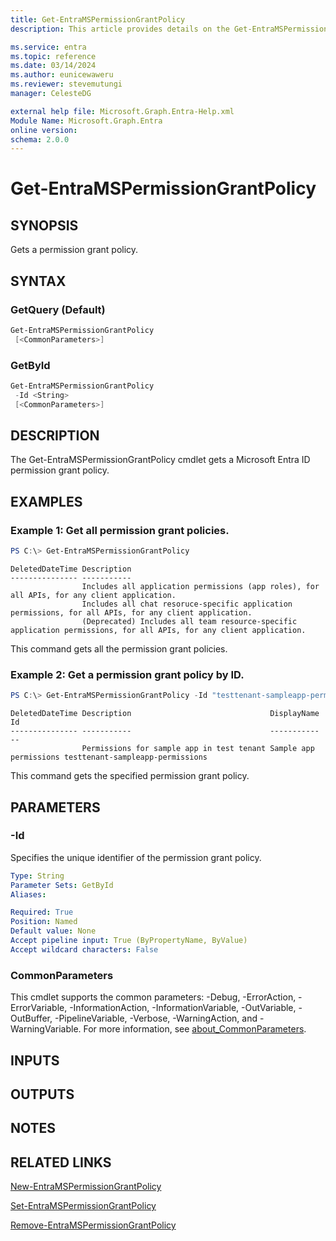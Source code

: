 ```yaml
---
title: Get-EntraMSPermissionGrantPolicy
description: This article provides details on the Get-EntraMSPermissionGrantPolicy command.

ms.service: entra
ms.topic: reference
ms.date: 03/14/2024
ms.author: eunicewaweru
ms.reviewer: stevemutungi
manager: CelesteDG

external help file: Microsoft.Graph.Entra-Help.xml
Module Name: Microsoft.Graph.Entra
online version:
schema: 2.0.0
---
```


# Get-EntraMSPermissionGrantPolicy

## SYNOPSIS
Gets a permission grant policy.

## SYNTAX

### GetQuery (Default)
```powershell
Get-EntraMSPermissionGrantPolicy 
 [<CommonParameters>]
```

### GetById
```powershell
Get-EntraMSPermissionGrantPolicy 
 -Id <String> 
 [<CommonParameters>]
```

## DESCRIPTION
The Get-EntraMSPermissionGrantPolicy cmdlet gets a Microsoft Entra ID permission grant policy.

## EXAMPLES

### Example 1: Get all permission grant policies.
```powershell
PS C:\> Get-EntraMSPermissionGrantPolicy
```

```output
DeletedDateTime Description
--------------- -----------
                Includes all application permissions (app roles), for all APIs, for any client application.
                Includes all chat resoruce-specific application permissions, for all APIs, for any client application.
                (Deprecated) Includes all team resource-specific application permissions, for all APIs, for any client application.
```

This command gets all the permission grant policies.  

### Example 2: Get a permission grant policy by ID.
```powershell
PS C:\> Get-EntraMSPermissionGrantPolicy -Id "testtenant-sampleapp-permissions"
```

```output
DeletedDateTime Description                               DisplayName            Id
--------------- -----------                               -----------            --
                Permissions for sample app in test tenant Sample app permissions testtenant-sampleapp-permissions
```

This command gets the specified permission grant policy.

## PARAMETERS

### -Id
Specifies the unique identifier of the permission grant policy.

```yaml
Type: String
Parameter Sets: GetById
Aliases:

Required: True
Position: Named
Default value: None
Accept pipeline input: True (ByPropertyName, ByValue)
Accept wildcard characters: False
```

### CommonParameters
This cmdlet supports the common parameters: -Debug, -ErrorAction, -ErrorVariable, -InformationAction, -InformationVariable, -OutVariable, -OutBuffer, -PipelineVariable, -Verbose, -WarningAction, and -WarningVariable. For more information, see [about_CommonParameters](https://go.microsoft.com/fwlink/?LinkID=113216).

## INPUTS

## OUTPUTS

## NOTES

## RELATED LINKS

[New-EntraMSPermissionGrantPolicy](New-EntraMSPermissionGrantPolicy.md)

[Set-EntraMSPermissionGrantPolicy](Set-EntraMSPermissionGrantPolicy.md)

[Remove-EntraMSPermissionGrantPolicy](Remove-EntraMSPermissionGrantPolicy.md)


